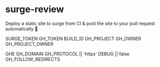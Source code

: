 # surge-review
Deploy a static site to surge from CI &amp; post the site to your pull request automatically :tada:

SURGE_TOKEN
GH_TOKEN
BUILD_ID
GH_PROJECT
GH_OWNER
GH_PROJECT_OWNER

GHE
GH_DOMAIN
GH_PROTOCOL || 'https'
DEBUG || false
GH_FOLLOW_REDIRECTS
